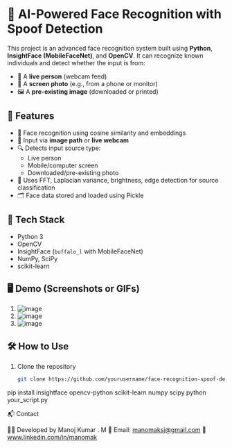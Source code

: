 # 🧠 AI-Powered Face Recognition with Spoof Detection

This project is an advanced face recognition system built using **Python**, **InsightFace (MobileFaceNet)**, and **OpenCV**. It can recognize known individuals and detect whether the input is from:
- 👤 A **live person** (webcam feed)
- 📱 A **screen photo** (e.g., from a phone or monitor)
- 🖼️ A **pre-existing image** (downloaded or printed)

## 🚀 Features

- 🎯 Face recognition using cosine similarity and embeddings
- 📸 Input via **image path** or **live webcam**
- 🔍 Detects input source type:
  - Live person
  - Mobile/computer screen
  - Downloaded/pre-existing photo
- 🧠 Uses FFT, Laplacian variance, brightness, edge detection for source classification
- 🗂️ Face data stored and loaded using Pickle

## 🧰 Tech Stack

- Python 3
- OpenCV
- InsightFace (`buffalo_l` with MobileFaceNet)
- NumPy, SciPy
- scikit-learn

## 🖥️ Demo (Screenshots or GIFs)
1. ![image](https://github.com/user-attachments/assets/01729ba3-56c4-4f3a-a684-0624eeb2cfc5)
2. ![image](https://github.com/user-attachments/assets/6e09efef-b4bb-4661-b932-bfcc66f6bb50)
3. ![image](https://github.com/user-attachments/assets/1f58df00-5f67-431c-b9ea-c1476ed38b07)


## 🛠️ How to Use

1. Clone the repository  
   ```bash
   git clone https://github.com/yourusername/face-recognition-spoof-detection.git
pip install insightface opencv-python scikit-learn numpy scipy
python your_script.py

📬 Contact

👨‍💻 Developed by Manoj Kumar . M
📧 Email: manomaksj@gmail.com
🔗 www.linkedin.com/in/manomak
